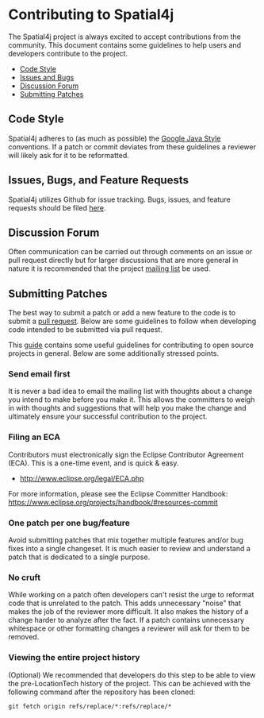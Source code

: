 # Contributing to Spatial4j

The Spatial4j project is always excited to accept contributions from the community. This document
contains some guidelines to help users and developers contribute to the project.

 - [Code Style](#code)
 - [Issues and Bugs](#bugs)
 - [Discussion Forum](#discuss)
 - [Submitting Patches](#patches)

## <a name="code">Code Style</a>

Spatial4j adheres to (as much as possible) the 
[Google Java Style](https://google.github.io/styleguide/javaguide.html) conventions. If a patch 
or commit deviates from these guidelines a reviewer will likely ask for it to be reformatted.

## <a name="bugs">Issues, Bugs, and Feature Requests</a>

Spatial4j utilizes Github for issue tracking. Bugs, issues, and feature requests should be 
filed [here](https://github.com/locationtech/spatial4j/issues).

## <a name="discuss">Discussion Forum</a>

Often communication can be carried out through comments on an issue or pull request directly but 
for larger discussions that are more general in nature it is recommended that the project 
[mailing list](https://locationtech.org/mailman/listinfo/spatial4j-dev) be used. 

## <a name="patches">Submitting Patches</a>

The best way to submit a patch or add a new feature to the code is to submit a [
pull request](https://help.github.com/articles/using-pull-requests/). Below are some guidelines to 
follow when developing code intended to be submitted via pull request.

This [guide](http://people.redhat.com/rjones/how-to-supply-code-to-open-source-projects/) contains 
some useful guidelines for contributing to open source projects in general. Below are some additionally 
stressed points.

### Send email first

It is never a bad idea to email the mailing list with thoughts about a change you intend to make
before you make it. This allows the committers to weigh in with thoughts and suggestions that will 
help you make the change and ultimately ensure your successful contribution to the project. 

### Filing an ECA

Contributors must electronically sign the Eclipse Contributor Agreement (ECA).
This is a one-time event, and is quick & easy.

* http://www.eclipse.org/legal/ECA.php

For more information, please see the Eclipse Committer Handbook:
https://www.eclipse.org/projects/handbook/#resources-commit

### One patch per one bug/feature

Avoid submitting patches that mix together multiple features and/or bug fixes into a single changeset. 
It is much easier to review and understand a patch that is dedicated to a single purpose. 

### No cruft

While working on a patch often developers can't resist the urge to reformat code that is unrelated
to the patch. This adds unnecessary "noise" that makes the job of the reviewer more difficult. It
also makes the history of a change harder to analyze after the fact. If a patch contains unnecessary
whitespace or other formatting changes a reviewer will ask for them to be removed.

### Viewing the entire project history

(Optional) We recommended that developers do this step to be able to view the 
pre-LocationTech history of the project. This can be achieved with the following
command after the repository has been cloned:

    git fetch origin refs/replace/*:refs/replace/*

